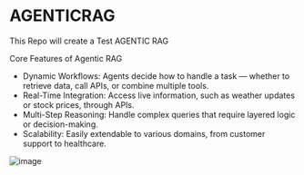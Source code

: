 # AGENTICRAG

This Repo will create a Test AGENTIC RAG 

Core Features of Agentic RAG

+ Dynamic Workflows: Agents decide how to handle a task — whether to retrieve data, call APIs, or combine multiple tools.
+ Real-Time Integration: Access live information, such as weather updates or stock prices, through APIs.
+ Multi-Step Reasoning: Handle complex queries that require layered logic or decision-making.
+ Scalability: Easily extendable to various domains, from customer support to healthcare.

![image](https://github.com/user-attachments/assets/c0e2eb5c-b720-462b-9d6c-dbf2eafe18aa)
